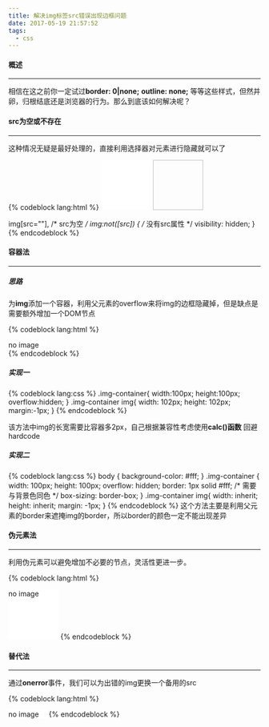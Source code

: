 ```yaml
---
title: 解决img标签src错误出现边框问题
date: 2017-05-19 21:57:52
tags:
  - css
---
```

#### 概述
---
相信在这之前你一定试过**border: 0|none;** **outline: none;** 等等这些样式，但然并卵，归根结底还是浏览器的行为。那么到底该如何解决呢？ 
<!-- more -->
#### src为空或不存在
---

这种情况无疑是最好处理的，直接利用选择器对元素进行隐藏就可以了

{% codeblock lang:html %}
<img src="" width="100" height="100">
<img width="100" height="100">

img[src=""], /* src为空 */
img:not([src]) { /* 没有src属性 */
    visibility: hidden;
}
{% endcodeblock %}

#### 容器法
---
##### 思路

为**img**添加一个容器，利用父元素的overflow来将img的边框隐藏掉，但是缺点是需要额外增加一个DOM节点

{% codeblock lang:html %}
<div class="img-container">
  <img src="error-path" alt="no image" >
</div>
{% endcodeblock %}

##### 实现一

{% codeblock lang:css %}
.img-container{
  width:100px;
  height:100px;
  overflow:hidden;
}
.img-container img{
  width: 102px;
  height: 102px;
  margin:-1px;
}
{% endcodeblock %}

该方法中img的长宽需要比容器多2px，自己根据兼容性考虑使用**calc()函数** 回避hardcode

##### 实现二

{% codeblock lang:css %}
body {
  background-color: #fff;
}
.img-container {
  width: 100px;
  height: 100px;
  overflow: hidden;
  border: 1px solid #fff; /* 需要与背景色同色 */
  box-sizing: border-box;
}
.img-container img{
  width: inherit;
  height: inherit;
  margin: -1px;
}
{% endcodeblock %}
这个方法主要是利用父元素的border来遮掩img的border，所以border的颜色一定不能出现差异

#### 伪元素法
---

利用伪元素可以避免增加不必要的节点，灵活性更进一步。

{% codeblock lang:html %}
<style type="text/css">
img {
  position: relative;
}
img:after {
  content: attr(alt);
  position: absolute;
  width: 100%;
  height: 100%;
  top: 0;
  left: 0;
  background: #fff; // 背景色遮盖
}
</style>
<img src="error-path" width="100" height="100" alt="no image" >
{% endcodeblock %}

#### 替代法
---
通过**onerror**事件，我们可以为出错的img更换一个备用的src

{% codeblock lang:html %}
<script type="text/javascript">
  function handler(img) {
    img.src="no-image.png";
    img.onerror = null;
  }
</script>
<img src="error-path" alt="no image" onerror="handler">
{% endcodeblock %}